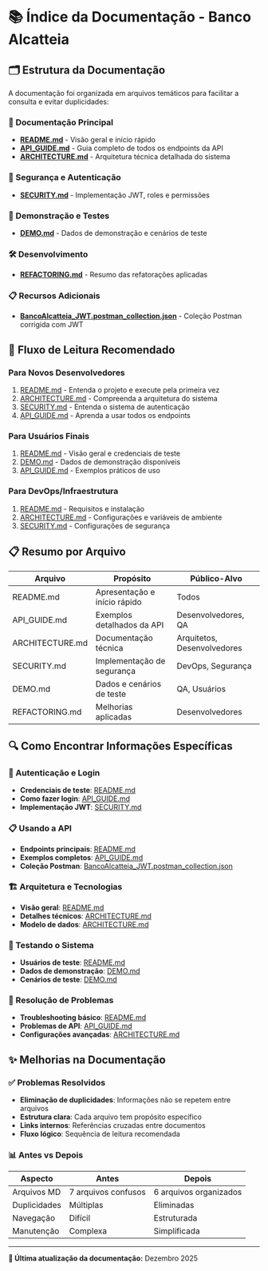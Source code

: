 # 📚 Índice da Documentação - Banco Alcatteia

## 🗂️ Estrutura da Documentação

A documentação foi organizada em arquivos temáticos para facilitar a consulta e evitar duplicidades:

### 📖 Documentação Principal
- **[README.md](README.md)** - Visão geral e início rápido
- **[API_GUIDE.md](API_GUIDE.md)** - Guia completo de todos os endpoints da API
- **[ARCHITECTURE.md](ARCHITECTURE.md)** - Arquitetura técnica detalhada do sistema

### 🔐 Segurança e Autenticação
- **[SECURITY.md](SECURITY.md)** - Implementação JWT, roles e permissões

### 🎯 Demonstração e Testes
- **[DEMO.md](DEMO.md)** - Dados de demonstração e cenários de teste

### 🛠️ Desenvolvimento
- **[REFACTORING.md](REFACTORING.md)** - Resumo das refatorações aplicadas

### 📋 Recursos Adicionais
- **[BancoAlcatteia_JWT.postman_collection.json](BancoAlcatteia_JWT.postman_collection.json)** - Coleção Postman corrigida com JWT

## 🚀 Fluxo de Leitura Recomendado

### Para Novos Desenvolvedores
1. [README.md](README.md) - Entenda o projeto e execute pela primeira vez
2. [ARCHITECTURE.md](ARCHITECTURE.md) - Compreenda a arquitetura do sistema
3. [SECURITY.md](SECURITY.md) - Entenda o sistema de autenticação
4. [API_GUIDE.md](API_GUIDE.md) - Aprenda a usar todos os endpoints

### Para Usuários Finais
1. [README.md](README.md) - Visão geral e credenciais de teste
2. [DEMO.md](DEMO.md) - Dados de demonstração disponíveis
3. [API_GUIDE.md](API_GUIDE.md) - Exemplos práticos de uso

### Para DevOps/Infraestrutura
1. [README.md](README.md) - Requisitos e instalação
2. [ARCHITECTURE.md](ARCHITECTURE.md) - Configurações e variáveis de ambiente
3. [SECURITY.md](SECURITY.md) - Configurações de segurança

## 📋 Resumo por Arquivo

| Arquivo | Propósito | Público-Alvo |
|---------|-----------|--------------|
| README.md | Apresentação e início rápido | Todos |
| API_GUIDE.md | Exemplos detalhados da API | Desenvolvedores, QA |
| ARCHITECTURE.md | Documentação técnica | Arquitetos, Desenvolvedores |
| SECURITY.md | Implementação de segurança | DevOps, Segurança |
| DEMO.md | Dados e cenários de teste | QA, Usuários |
| REFACTORING.md | Melhorias aplicadas | Desenvolvedores |

## 🔍 Como Encontrar Informações Específicas

### 🔐 Autenticação e Login
- **Credenciais de teste**: [README.md](README.md#-usuários-de-teste)
- **Como fazer login**: [API_GUIDE.md](API_GUIDE.md#sistema-de-autenticacao)
- **Implementação JWT**: [SECURITY.md](SECURITY.md#autenticacao-jwt)

### 📋 Usando a API
- **Endpoints principais**: [README.md](README.md#endpoints-principais)
- **Exemplos completos**: [API_GUIDE.md](API_GUIDE.md)
- **Coleção Postman**: [BancoAlcatteia_JWT.postman_collection.json](BancoAlcatteia_JWT.postman_collection.json)

### 🏗️ Arquitetura e Tecnologias
- **Visão geral**: [README.md](README.md#tecnologias)
- **Detalhes técnicos**: [ARCHITECTURE.md](ARCHITECTURE.md)
- **Modelo de dados**: [ARCHITECTURE.md](ARCHITECTURE.md#modelo-de-dados)

### 🎯 Testando o Sistema
- **Usuários de teste**: [README.md](README.md#usuários-de-teste)
- **Dados de demonstração**: [DEMO.md](DEMO.md)
- **Cenários de teste**: [DEMO.md](DEMO.md#cenários-de-teste-sugeridos)

### 🚨 Resolução de Problemas
- **Troubleshooting básico**: [README.md](README.md#troubleshooting)
- **Problemas de API**: [API_GUIDE.md](API_GUIDE.md#códigos-de-erro-comuns)
- **Configurações avançadas**: [ARCHITECTURE.md](ARCHITECTURE.md#configurações)

## ✨ Melhorias na Documentação

### ✅ Problemas Resolvidos
- **Eliminação de duplicidades**: Informações não se repetem entre arquivos
- **Estrutura clara**: Cada arquivo tem propósito específico
- **Links internos**: Referências cruzadas entre documentos
- **Fluxo lógico**: Sequência de leitura recomendada

### 📊 Antes vs Depois
| Aspecto | Antes | Depois |
|---------|--------|--------|
| Arquivos MD | 7 arquivos confusos | 6 arquivos organizados |
| Duplicidades | Múltiplas | Eliminadas |
| Navegação | Difícil | Estruturada |
| Manutenção | Complexa | Simplificada |

---

**📝 Última atualização da documentação:** Dezembro 2025 